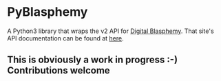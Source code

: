 # PyBlasphemy

A Python3 library that wraps the v2 API for [Digital Blasphemy](https://digitalblasphemy.com). That site's API documentation can be found at [here](https://docs.digitalblasphemy.com/).

## This is obviously a work in progress :-) Contributions welcome
